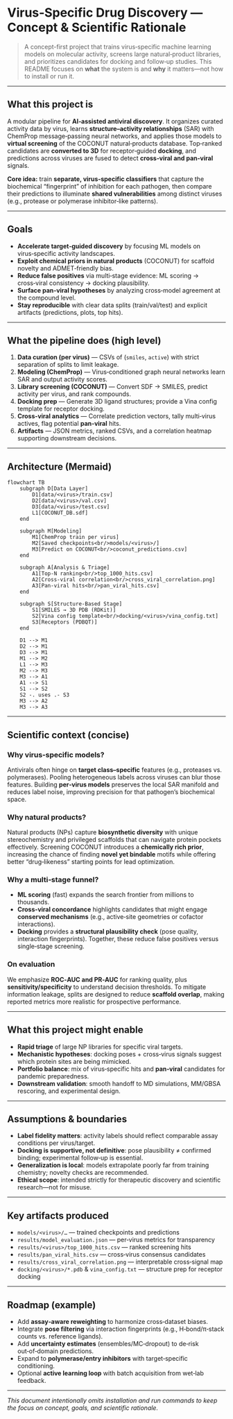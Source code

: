 # Virus‑Specific Drug Discovery — Concept & Scientific Rationale

> A concept-first project that trains virus‑specific machine learning models on molecular activity, screens large natural‑product libraries, and prioritizes candidates for docking and follow‑up studies. This README focuses on **what** the system is and **why** it matters—not how to install or run it.

---

## What this project is

A modular pipeline for **AI‑assisted antiviral discovery**. It organizes curated activity data by virus, learns **structure–activity relationships** (SAR) with ChemProp message‑passing neural networks, and applies those models to **virtual screening** of the COCONUT natural‑products database. Top‑ranked candidates are **converted to 3D** for receptor‑guided **docking**, and predictions across viruses are fused to detect **cross‑viral and pan‑viral** signals.

**Core idea:** train **separate, virus‑specific classifiers** that capture the biochemical “fingerprint” of inhibition for each pathogen, then compare their predictions to illuminate **shared vulnerabilities** among distinct viruses (e.g., protease or polymerase inhibitor‑like patterns).

---

## Goals

- **Accelerate target‑guided discovery** by focusing ML models on virus‑specific activity landscapes.
- **Exploit chemical priors in natural products** (COCONUT) for scaffold novelty and ADMET‑friendly bias.
- **Reduce false positives** via multi‑stage evidence: ML scoring → cross‑viral consistency → docking plausibility.
- **Surface pan‑viral hypotheses** by analyzing cross‑model agreement at the compound level.
- **Stay reproducible** with clear data splits (train/val/test) and explicit artifacts (predictions, plots, top hits).

---

## What the pipeline does (high level)

1. **Data curation (per virus)** — CSVs of (`smiles`, `active`) with strict separation of splits to limit leakage.
2. **Modeling (ChemProp)** — Virus‑conditioned graph neural networks learn SAR and output activity scores.
3. **Library screening (COCONUT)** — Convert SDF → SMILES, predict activity per virus, and rank compounds.
4. **Docking prep** — Generate 3D ligand structures; provide a Vina config template for receptor docking.
5. **Cross‑viral analytics** — Correlate prediction vectors, tally multi‑virus actives, flag potential **pan‑viral** hits.
6. **Artifacts** — JSON metrics, ranked CSVs, and a correlation heatmap supporting downstream decisions.

---

## Architecture (Mermaid)

```mermaid
flowchart TB
    subgraph D[Data Layer]
        D1[data/<virus>/train.csv]
        D2[data/<virus>/val.csv]
        D3[data/<virus>/test.csv]
        L1[COCONUT_DB.sdf]
    end

    subgraph M[Modeling]
        M1[ChemProp train per virus]
        M2[Saved checkpoints<br/>models/<virus>/]
        M3[Predict on COCONUT<br/>coconut_predictions.csv]
    end

    subgraph A[Analysis & Triage]
        A1[Top-N ranking<br/>top_1000_hits.csv]
        A2[Cross-viral correlation<br/>cross_viral_correlation.png]
        A3[Pan-viral hits<br/>pan_viral_hits.csv]
    end

    subgraph S[Structure-Based Stage]
        S1[SMILES → 3D PDB (RDKit)]
        S2[Vina config template<br/>docking/<virus>/vina_config.txt]
        S3[Receptors (PDBQT)]
    end

    D1 --> M1
    D2 --> M1
    D3 --> M1
    M1 --> M2
    L1 --> M3
    M2 --> M3
    M3 --> A1
    A1 --> S1
    S1 --> S2
    S2 -. uses .- S3
    M3 --> A2
    M3 --> A3
```

---

## Scientific context (concise)

### Why virus‑specific models?
Antivirals often hinge on **target class–specific** features (e.g., proteases vs. polymerases). Pooling heterogeneous labels across viruses can blur those features. Building **per‑virus models** preserves the local SAR manifold and reduces label noise, improving precision for that pathogen’s biochemical space.

### Why natural products?
Natural products (NPs) capture **biosynthetic diversity** with unique stereochemistry and privileged scaffolds that can navigate protein pockets effectively. Screening COCONUT introduces a **chemically rich prior**, increasing the chance of finding **novel yet bindable** motifs while offering better “drug‑likeness” starting points for lead optimization.

### Why a multi‑stage funnel?
- **ML scoring** (fast) expands the search frontier from millions to thousands.
- **Cross‑viral concordance** highlights candidates that might engage **conserved mechanisms** (e.g., active‑site geometries or cofactor interactions).
- **Docking** provides a **structural plausibility check** (pose quality, interaction fingerprints). Together, these reduce false positives versus single‑stage screening.

### On evaluation
We emphasize **ROC‑AUC and PR‑AUC** for ranking quality, plus **sensitivity/specificity** to understand decision thresholds. To mitigate information leakage, splits are designed to reduce **scaffold overlap**, making reported metrics more realistic for prospective performance.

---

## What this project might enable

- **Rapid triage** of large NP libraries for specific viral targets.
- **Mechanistic hypotheses**: docking poses + cross‑virus signals suggest which protein sites are being mimicked.
- **Portfolio balance**: mix of virus‑specific hits and **pan‑viral** candidates for pandemic preparedness.
- **Downstream validation**: smooth handoff to MD simulations, MM/GBSA rescoring, and experimental design.

---

## Assumptions & boundaries

- **Label fidelity matters**: activity labels should reflect comparable assay conditions per virus/target.
- **Docking is supportive, not definitive**: pose plausibility ≠ confirmed binding; experimental follow‑up is essential.
- **Generalization is local**: models extrapolate poorly far from training chemistry; novelty checks are recommended.
- **Ethical scope**: intended strictly for therapeutic discovery and scientific research—not for misuse.

---

## Key artifacts produced

- `models/<virus>/…` — trained checkpoints and predictions
- `results/model_evaluation.json` — per‑virus metrics for transparency
- `results/<virus>/top_1000_hits.csv` — ranked screening hits
- `results/pan_viral_hits.csv` — cross‑virus consensus candidates
- `results/cross_viral_correlation.png` — interpretable cross‑signal map
- `docking/<virus>/*.pdb` & `vina_config.txt` — structure prep for receptor docking

---

## Roadmap (example)

- Add **assay‑aware reweighting** to harmonize cross‑dataset biases.
- Integrate **pose filtering** via interaction fingerprints (e.g., H‑bond/π‑stack counts vs. reference ligands).
- Add **uncertainty estimates** (ensembles/MC‑dropout) to de‑risk out‑of‑domain predictions.
- Expand to **polymerase/entry inhibitors** with target‑specific conditioning.
- Optional **active learning loop** with batch acquisition from wet‑lab feedback.

---

*This document intentionally omits installation and run commands to keep the focus on concept, goals, and scientific rationale.*
